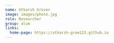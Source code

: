 ```yaml
---
name: Utkarsh Grover
image: images/photo.jpg
role: Researcher
group: alum
links:
  home-page: https://utkarsh-grow123.github.io
---
```


